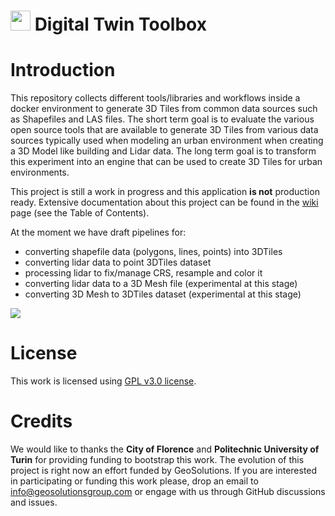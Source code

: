 # <img src="./static/img/logo.svg" height="32" /> Digital Twin Toolbox

Introduction
============
This repository collects different tools/libraries and workflows inside a docker environment to generate 3D Tiles from common data sources such as Shapefiles and LAS files. 
The short term goal is to evaluate the various open source tools that are available to generate 3D Tiles from various data sources typically used when modeling an urban environment when creating a 3D Model like building and Lidar data. The long term goal is to transform this experiment into an engine that can be used to create 3D Tiles for urban environments.

This project is still a work in progress and this application **is not** production ready. Extensive documentation about this project can be found in the [wiki](https://github.com/geosolutions-it/digital-twin-toolbox/wiki) page (see the Table of Contents).

At the moment we have draft pipelines for:
- converting shapefile data (polygons, lines, points) into 3DTiles
- converting lidar data to point 3DTiles dataset
- processing lidar to fix/manage CRS, resample and color it
- converting lidar data to a 3D Mesh file (experimental at this stage)
- converting 3D Mesh to 3DTiles dataset (experimental at this stage)

![](https://github.com/geosolutions-it/digital-twin-toolbox/wiki/images/vector-point-tiling.png)

License
============
This work is licensed using [GPL v3.0 license](https://github.com/geosolutions-it/digital-twin-toolbox/blob/main/LICENSE.txt).

Credits
============
We would like to thanks the **City of Florence** and **Politechnic University of Turin** for providing funding to bootstrap this work. The evolution of this project is right now an effort funded by GeoSolutions.
If you are interested in participating or funding this work please, drop an email to info@geosolutionsgroup.com or engage with us through GitHub discussions and issues.

